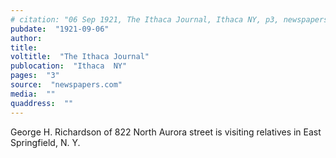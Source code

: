 ```yaml
---
# citation: "06 Sep 1921, The Ithaca Journal, Ithaca NY, p3, newspapers.com."
pubdate:  "1921-09-06"
author: 
title: 
voltitle:  "The Ithaca Journal"
publocation:  "Ithaca  NY"
pages:  "3"
source:  "newspapers.com"
media:  ""
quaddress:  ""
---
```


George H. Richardson of 822 North Aurora street is visiting relatives in East Springfield, N. Y.
